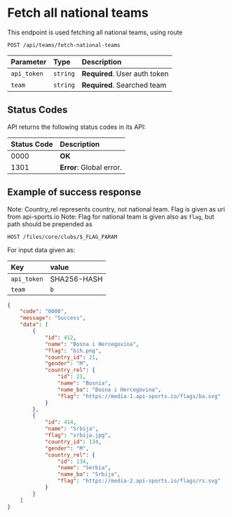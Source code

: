 # Fetch all national teams

This endpoint is used fetching all national teams, using route

```http
POST /api/teams/fetch-national-teams
```

| Parameter   | Type | Description                        |
|:------------| :--- |:-----------------------------------|
| `api_token` | `string` | **Required**. User auth token  |
| `team`      | `string` | **Required**. Searched team    |


## Status Codes

API returns the following status codes in its API:

| Status Code | Description                                    |
|:------------|:-----------------------------------------------|
| 0000        | **OK**                                         |
| 1301        | **Error**: Global error.                       |


## Example of success response

Note: Country_rel represents country, not national team. Flag is given as uri from api-sports.io
Note: Flag for national team is given also as `flag`, but path should be prepended as

```http
HOST /files/core/clubs/$_FLAG_PARAM
```

For input data given as:

| Key         | value       |
|:------------|:------------|
| `api_token` | SHA256-HASH |
| `team`      | `b`         |

```json
{
    "code": "0000",
    "message": "Success",
    "data": [
        {
            "id": 412,
            "name": "Bosna i Hercegovina",
            "flag": "bih.png",
            "country_id": 21,
            "gender": "M",
            "country_rel": {
                "id": 21,
                "name": "Bosnia",
                "name_ba": "Bosna i Hercegovina",
                "flag": "https://media-1.api-sports.io/flags/ba.svg"
            }
        },
        {
            "id": 414,
            "name": "Srbija",
            "flag": "srbija.jpg",
            "country_id": 134,
            "gender": "M",
            "country_rel": {
                "id": 134,
                "name": "Serbia",
                "name_ba": "Srbija",
                "flag": "https://media-2.api-sports.io/flags/rs.svg"
            }
        }
    ]
}
```
